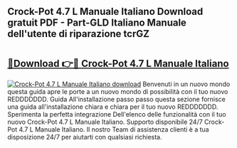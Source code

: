 ## Crock-Pot 4.7 L Manuale Italiano Download gratuit PDF - Part-GLD Italiano Manuale dell'utente di riparazione tcrGZ

# <h2><a href="http://dfa4cn8.blite.top/?on=Crock-Pot+4.7+L+Manuale+Italiano">🔗Download 👉🔴 Crock-Pot 4.7 L Manuale Italiano</a></h2>

[![Crock-Pot 4.7 L Manuale Italiano download](https://i.imgur.com/lujVjoI.png)](http://dfa4cn8.blite.top/?on=Crock-Pot+4.7+L+Manuale+Italiano)
Benvenuti in un nuovo mondo questa guida apre le porte a un nuovo mondo di possibilità con il tuo nuovo REDDDDDDD. Guida All'installazione passo passo questa sezione fornisce una guida all'installazione chiara e chiara per il tuo nuovo REDDDDDDD. Sperimenta la perfetta integrazione Dell'elenco delle funzionalità con il tuo nuovo Crock-Pot 4.7 L Manuale Italiano. Supporto disponibile 24/7 Crock-Pot 4.7 L Manuale Italiano. Il nostro Team di assistenza clienti è a tua disposizione 24/7 per aiutarti con qualsiasi richiesta.
